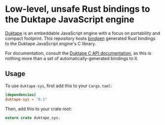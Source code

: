 # Low-level, unsafe Rust bindings to the Duktape JavaScript engine

[Duktape](http://duktape.org) is an embeddable JavaScript engine with a focus on
portability and compact footprint. This repository hosts 
[bindgen](https://github.com/crabtw/rust-bindgen) generated Rust bindings to the
Duktape JavaScript engine's C library.

For documentation, consult the 
[Duktape C API documentation](http://duktape.org/api.html), as this is nothing
more than a set of automatically-generated bindings to it.

## Usage

To use `duktape-sys`, first add this to your `Cargo.toml`:

```toml
[dependencies]
duktape-sys = "0.1"
```

Then, add this to your crate root:
```rust
extern crate duktape_sys;
```
